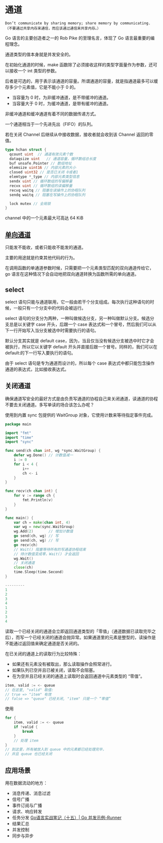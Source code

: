 # 通道

    Don’t communicate by sharing memory; share memory by communicating. （不要通过共享内存来通信，而应该通过通信来共享内存。）

Go 语言的主要创造者之一的 Rob Pike 的至理名言，体现了 Go 语言最重要的编程理念。

通道类型的值本身就是并发安全的。

在初始化通道的时候，make 函数除了必须接收这样的类型字面量作为参数，还可以接收一个 int 类型的参数。

后者是可选的，用于表示该通道的容量。所谓通道的容量，就是指通道最多可以缓存多少个元素值，它是不能小于 0 的。

- 当容量为 0 时，为非缓冲通道，是不带缓冲的通道。
- 当容量大于 0 时，为缓冲通道，是带有缓冲的通道。

非缓冲通道和缓冲通道有着不同的数据传递方式。

一个通道相当于一个先进先出（FIFO）的队列。

若在关闭 Channel 后继续从中接收数据，接收者就会收到该 Channel 返回的零值。

```go
type hchan struct {
  qcount uint  // 通道有效元素个数
  dataqsize uint   // 通道容量，循环数组总长度
  buf unsafe.Pointer // 数组地址
  elemsize uint16 // 内部元素的大小
  closed uint32 // 是否已关闭 0或者1
  elemtype *_type // 内部元素类型信息
  sendx uint // 循环数组的写偏移量
  recvx uint // 循环数组的读偏移量
  recvq waitq // 阻塞在读操作上的协程队列
  sendq waitq // 阻塞在写操作上的协程队列

  lock mutex // 全局锁
}
```

channel 中的一个元素最大可高达 64 KiB

## [单向通道](https://time.geekbang.org/column/article/14664)

只能发不能收，或者只能收不能发的通道。

主要的用途就是约束其他代码的行为。

在调用函数的单通道参数时候，只需要把一个元素类型匹配的双向通道传给它，go 语言在这种情况下会自动地把双向通道转换为函数所需的单向通道。

## select

select 语句只能与通道联用，它一般由若干个分支组成。每次执行这种语句的时候，一般只有一个分支中的代码会被运行。

select 语句的分支分为两种，一种叫做候选分支，另一种叫做默认分支。候选分支总是以关键字 case 开头，后跟一个 case 表达式和一个冒号，然后我们可以从下一行开始写入当分支被选中时需要执行的语句。

默认分支其实就是 default case，因为，当且仅当没有候选分支被选中时它才会被执行，所以它以关键字 default 开头并直接后跟一个冒号。同样的，我们可以在 default:的下一行写入要执行的语句。

由于 select 语句是专为通道而设计的，所以每个 case 表达式中都只能包含操作通道的表达式，比如接收表达式。

## 关闭通道

确保通道写安全的最好方式是由负责写通道的协程自己来关闭通道，读通道的协程不要去关闭通道。多写单读的场合该怎么办呢？

使用到内置 sync 包提供的 WaitGroup 对象，它使用计数来等待指定事件完成。

```go
package main

import "fmt"
import "time"
import "sync"

func send(ch chan int, wg *sync.WaitGroup) {
	defer wg.Done() // 计数值减一
	i := 0
	for i < 4 {
		i++
		ch <- i
	}
}

func recv(ch chan int) {
	for v := range ch {
		fmt.Println(v)
	}
}

func main() {
	var ch = make(chan int, 4)
	var wg = new(sync.WaitGroup)
	wg.Add(2)       // 增加计数值
	go send(ch, wg) // 写
	go send(ch, wg) // 写
	go recv(ch)
	// Wait() 阻塞等待所有的写通道协程结束
	// 待计数值变成零，Wait() 才会返回
	wg.Wait()
	// 关闭通道
	close(ch)
	time.Sleep(time.Second)
}

---------
1
2
3
4
1
2
3
4
```

读取一个已经关闭的通道会立即返回通道类型的「零值」（通道数据已读取完毕之后），而写一个已经关闭的通道会抛异常。如果通道里的元素是整型的，读操作是不能通过返回值来确定通道是否关闭的。

在已关闭的通道上的读取行为比较特殊：

- 如果还有元素没有被取出，那么读取操作会照常进行。
- 如果队列已空并且已被关闭，读取不会阻塞。
- 在为空并且已经关闭的通道上读取时会返回通道中元素类型的 “零值”。

```go
item, valid := <- queue
// 在这里, "valid" 取值:
// true => "item" 有效
// false => "queue" 已经关闭, "item" 只是一个 “零值”
```

使用

```go
for {
    item, valid := <- queue
    if !valid {
        break
    }
    // 处理 item
}
// 到这里，所有被放入到 queue 中的元素都已经处理完毕，
// 并且 queue 也已经关闭
```

## 应用场景

用在数据流动的地方：

- 消息传递、消息过滤
- 信号广播
- 事件订阅与广播
- 请求、响应转发
- 任务分发 [Go语言实战笔记（十五）| Go 并发示例-Runner](https://www.flysnow.org/2017/04/29/go-in-action-go-runner.html)
- 结果汇总
- 并发控制
- 同步与异步
